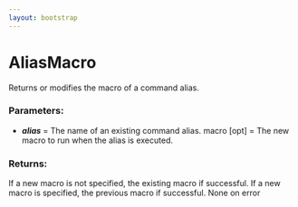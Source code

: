 ```yaml
---
layout: bootstrap
---
```


# AliasMacro

Returns or modifies the macro of a command alias.
        

### Parameters:

- ***alias*** = The name of an existing command alias.
macro [opt] = The new macro to run when the alias is executed.
        

### Returns:


If a new macro is not specified, the existing macro if successful.
If a new macro is specified, the previous macro if successful.
None on error
        
